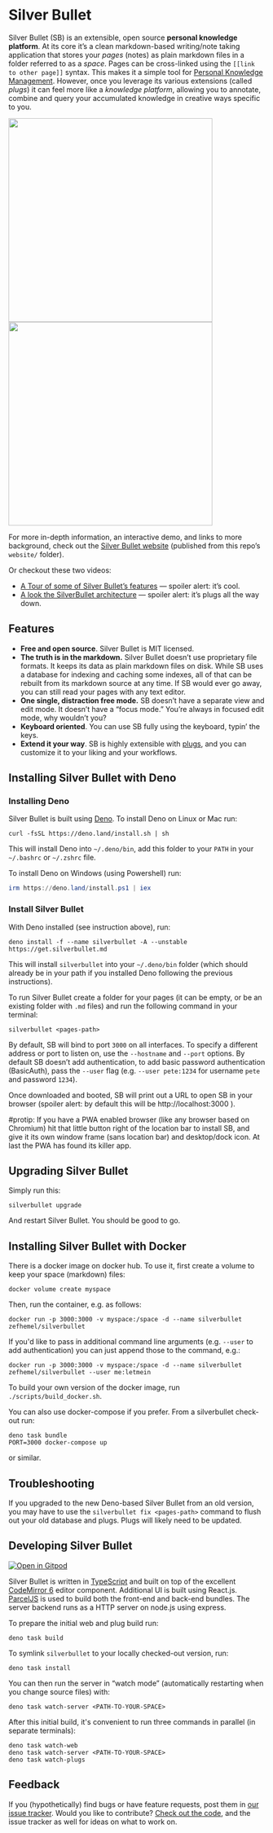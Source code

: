 # Silver Bullet

Silver Bullet (SB) is an extensible, open source **personal knowledge
platform**. At its core it’s a clean markdown-based writing/note taking
application that stores your _pages_ (notes) as plain markdown files in a folder
referred to as a _space_. Pages can be cross-linked using the
`[[link to other page]]` syntax. This makes it a simple tool for
[Personal Knowledge Management](https://en.wikipedia.org/wiki/Personal_knowledge_management).
However, once you leverage its various extensions (called _plugs_) it can feel
more like a _knowledge platform_, allowing you to annotate, combine and query
your accumulated knowledge in creative ways specific to you.

<img src="https://github.com/silverbulletmd/silverbullet/raw/main/website/silverbullet-pwa.png" height="400"/><img src="https://github.com/silverbulletmd/silverbullet/raw/main/website/silverbullet-ios.png" height="400"/>

For more in-depth information, an interactive demo, and links to more
background, check out the [Silver Bullet website](https://silverbullet.md)
(published from this repo’s `website/` folder).

Or checkout these two videos:

- [A Tour of some of Silver Bullet’s features](https://youtu.be/VemS-cqAD5k) —
  spoiler alert: it’s cool.
- [A look the SilverBullet architecture](https://youtu.be/mXCGau05p5o) — spoiler
  alert: it’s plugs all the way down.

## Features

- **Free and open source**. Silver Bullet is MIT licensed.
- **The truth is in the markdown.** Silver Bullet doesn’t use proprietary file
  formats. It keeps its data as plain markdown files on disk. While SB uses a
  database for indexing and caching some indexes, all of that can be rebuilt
  from its markdown source at any time. If SB would ever go away, you can still
  read your pages with any text editor.
- **One single, distraction free mode.** SB doesn’t have a separate view and
  edit mode. It doesn’t have a “focus mode.” You’re always in focused edit mode,
  why wouldn’t you?
- **Keyboard oriented**. You can use SB fully using the keyboard, typin’ the
  keys.
- **Extend it your way**. SB is highly extensible with
  [plugs](https://silverbullet.md/🔌_Plugs), and you can customize it to your
  liking and your workflows.

## Installing Silver Bullet with Deno

### Installing Deno

Silver Bullet is built using [Deno](https://deno.land). To install Deno on Linux
or Mac run:

```shell
curl -fsSL https://deno.land/install.sh | sh
```

This will install Deno into `~/.deno/bin`, add this folder to your `PATH` in
your `~/.bashrc` or `~/.zshrc` file.

To install Deno on Windows (using Powershell) run:

```powershell
irm https://deno.land/install.ps1 | iex
```

### Install Silver Bullet

With Deno installed (see instruction above), run:

```shell
deno install -f --name silverbullet -A --unstable https://get.silverbullet.md
```

This will install `silverbullet` into your `~/.deno/bin` folder (which should
already be in your path if you installed Deno following the previous
instructions).

To run Silver Bullet create a folder for your pages (it can be empty, or be an
existing folder with `.md` files) and run the following command in your
terminal:

```shell
silverbullet <pages-path>
```
By default, SB will bind to port `3000` on all interfaces. To specify a
different address or port to listen on, use the `--hostname` and `--port`
options. By default SB doesn’t add authentication, to add
basic password authentication (BasicAuth), pass the `--user` flag (e.g.
`--user pete:1234` for username `pete` and password `1234`).

Once downloaded and booted, SB will print out a URL to open SB in your browser
(spoiler alert: by default this will be http://localhost:3000 ).

#protip: If you have a PWA enabled browser (like any browser based on Chromium)
hit that little button right of the location bar to install SB, and give it its
own window frame (sans location bar) and desktop/dock icon. At last the PWA has
found its killer app.

## Upgrading Silver Bullet

Simply run this:

    silverbullet upgrade

And restart Silver Bullet. You should be good to go.

## Installing Silver Bullet with Docker

There is a docker image on docker hub. To use it, first create a volume to keep your space (markdown) files:

```shell
docker volume create myspace
```

Then, run the container, e.g. as follows:

```shell
docker run -p 3000:3000 -v myspace:/space -d --name silverbullet zefhemel/silverbullet
```

If you'd like to pass in additional command line arguments (e.g. `--user` to add authentication) you can just append those to the command, e.g.:

```shell
docker run -p 3000:3000 -v myspace:/space -d --name silverbullet zefhemel/silverbullet --user me:letmein
```

To build your own version of the docker image, run `./scripts/build_docker.sh`.

You can also use docker-compose if you prefer. From a silverbullet check-out run:

```shell
deno task bundle
PORT=3000 docker-compose up
```

or similar.

## Troubleshooting

If you upgraded to the new Deno-based Silver Bullet from an old version, you may
have to use the `silverbullet fix <pages-path>` command to flush out your old
database and plugs. Plugs will likely need to be updated.

## Developing Silver Bullet

[![Open in Gitpod](https://gitpod.io/button/open-in-gitpod.svg)](https://gitpod.io/#https://github.com/silverbulletmd/silverbullet)

Silver Bullet is written in [TypeScript](https://www.typescriptlang.org/) and
built on top of the excellent [CodeMirror 6](https://codemirror.net/) editor
component. Additional UI is built using React.js.
[ParcelJS](https://parceljs.org/) is used to build both the front-end and
back-end bundles. The server backend runs as a HTTP server on node.js using
express.

To prepare the initial web and plug build run:

```shell
deno task build
```

To symlink `silverbullet` to your locally checked-out version, run:

```shell
deno task install
```

You can then run the server in “watch mode” (automatically restarting when you
change source files) with:

```shell
deno task watch-server <PATH-TO-YOUR-SPACE>
```

After this initial build, it's convenient to run three commands in parallel (in
separate terminals):

```shell
deno task watch-web
deno task watch-server <PATH-TO-YOUR-SPACE>
deno task watch-plugs
```

## Feedback

If you (hypothetically) find bugs or have feature requests, post them in
[our issue tracker](https://github.com/silverbulletmd/silverbullet/issues).
Would you like to contribute?
[Check out the code](https://github.com/silverbulletmd/silverbullet), and the
issue tracker as well for ideas on what to work on.
